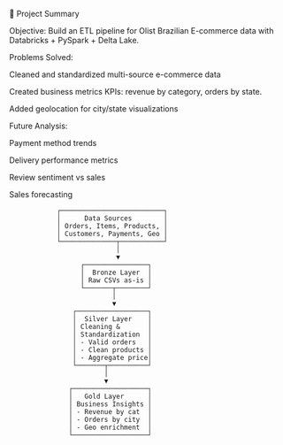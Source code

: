 📌 Project Summary

Objective: Build an ETL pipeline for Olist Brazilian E-commerce data with Databricks + PySpark + Delta Lake.

Problems Solved:

Cleaned and standardized multi-source e-commerce data

Created business metrics KPIs: revenue by category, orders by state.

Added geolocation for city/state visualizations

Future Analysis:

Payment method trends

Delivery performance metrics

Review sentiment vs sales

Sales forecasting

                ┌──────────────────────────┐
                │      Data Sources        │
                │ Orders, Items, Products, │
                │ Customers, Payments, Geo │
                └──────────────┬───────────┘
                               │
                               ▼
                      ┌────────────────┐
                      │  Bronze Layer  │
                      │ Raw CSVs as-is │
                      └───────┬────────┘
                              │
                              ▼
                    ┌──────────────────┐
                    │  Silver Layer    │
                    │ Cleaning &       │
                    │ Standardization  │
                    │ - Valid orders   │
                    │ - Clean products │
                    │ - Aggregate price│
                    └───────┬──────────┘
                            │
                            ▼
                   ┌───────────────────┐
                   │   Gold Layer      │
                   │ Business Insights │
                   │ - Revenue by cat  │
                   │ - Orders by city  │
                   │ - Geo enrichment  │
                   └───────────────────┘
      
